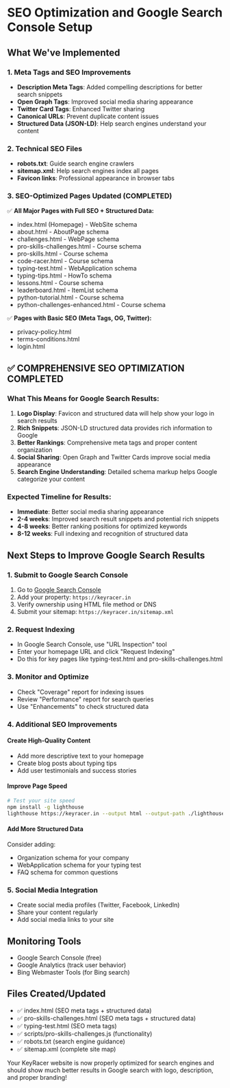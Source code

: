 # SEO Optimization and Google Search Console Setup

## What We've Implemented

### 1. Meta Tags and SEO Improvements
- **Description Meta Tags**: Added compelling descriptions for better search snippets
- **Open Graph Tags**: Improved social media sharing appearance
- **Twitter Card Tags**: Enhanced Twitter sharing
- **Canonical URLs**: Prevent duplicate content issues
- **Structured Data (JSON-LD)**: Help search engines understand your content

### 2. Technical SEO Files
- **robots.txt**: Guide search engine crawlers
- **sitemap.xml**: Help search engines index all pages
- **Favicon links**: Professional appearance in browser tabs

### 3. SEO-Optimized Pages Updated (COMPLETED)
✅ **All Major Pages with Full SEO + Structured Data:**
- index.html (Homepage) - WebSite schema
- about.html - AboutPage schema
- challenges.html - WebPage schema
- pro-skills-challenges.html - Course schema
- pro-skills.html - Course schema
- code-racer.html - Course schema
- typing-test.html - WebApplication schema
- typing-tips.html - HowTo schema
- lessons.html - Course schema
- leaderboard.html - ItemList schema
- python-tutorial.html - Course schema
- python-challenges-enhanced.html - Course schema

✅ **Pages with Basic SEO (Meta Tags, OG, Twitter):**
- privacy-policy.html
- terms-conditions.html
- login.html

## ✅ COMPREHENSIVE SEO OPTIMIZATION COMPLETED

### What This Means for Google Search Results:
1. **Logo Display**: Favicon and structured data will help show your logo in search results
2. **Rich Snippets**: JSON-LD structured data provides rich information to Google
3. **Better Rankings**: Comprehensive meta tags and proper content organization
4. **Social Sharing**: Open Graph and Twitter Cards improve social media appearance
5. **Search Engine Understanding**: Detailed schema markup helps Google categorize your content

### Expected Timeline for Results:
- **Immediate**: Better social media sharing appearance
- **2-4 weeks**: Improved search result snippets and potential rich snippets
- **4-8 weeks**: Better ranking positions for optimized keywords
- **8-12 weeks**: Full indexing and recognition of structured data

## Next Steps to Improve Google Search Results

### 1. Submit to Google Search Console
1. Go to [Google Search Console](https://search.google.com/search-console/)
2. Add your property: `https://keyracer.in`
3. Verify ownership using HTML file method or DNS
4. Submit your sitemap: `https://keyracer.in/sitemap.xml`

### 2. Request Indexing
- In Google Search Console, use "URL Inspection" tool
- Enter your homepage URL and click "Request Indexing"
- Do this for key pages like typing-test.html and pro-skills-challenges.html

### 3. Monitor and Optimize
- Check "Coverage" report for indexing issues
- Review "Performance" report for search queries
- Use "Enhancements" to check structured data

### 4. Additional SEO Improvements

#### Create High-Quality Content
- Add more descriptive text to your homepage
- Create blog posts about typing tips
- Add user testimonials and success stories

#### Improve Page Speed
```bash
# Test your site speed
npm install -g lighthouse
lighthouse https://keyracer.in --output html --output-path ./lighthouse-report.html
```

#### Add More Structured Data
Consider adding:
- Organization schema for your company
- WebApplication schema for your typing test
- FAQ schema for common questions

### 5. Social Media Integration
- Create social media profiles (Twitter, Facebook, LinkedIn)
- Share your content regularly
- Add social media links to your site

## Monitoring Tools
- Google Search Console (free)
- Google Analytics (track user behavior)
- Bing Webmaster Tools (for Bing search)

## Files Created/Updated
- ✅ index.html (SEO meta tags + structured data)
- ✅ pro-skills-challenges.html (SEO meta tags + structured data)  
- ✅ typing-test.html (SEO meta tags)
- ✅ scripts/pro-skills-challenges.js (functionality)
- ✅ robots.txt (search engine guidance)
- ✅ sitemap.xml (complete site map)

Your KeyRacer website is now properly optimized for search engines and should show much better results in Google search with logo, description, and proper branding!
